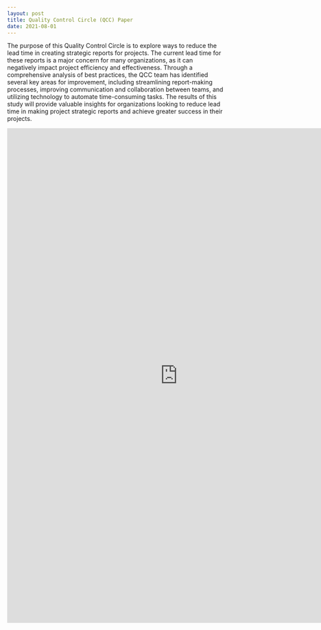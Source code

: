 ```yaml
---
layout: post
title: Quality Control Circle (QCC) Paper
date: 2021-08-01
---
```


The purpose of this Quality Control Circle is to explore ways to reduce the lead time in creating strategic reports for projects. 
The current lead time for these reports is a major concern for many organizations, as it can negatively impact project efficiency and effectiveness. 
Through a comprehensive analysis of best practices, the QCC team has identified several key areas for improvement, including streamlining report-making processes, improving communication and collaboration between teams, and utilizing technology to automate time-consuming tasks. 
The results of this study will provide valuable insights for organizations looking to reduce lead time in making project strategic reports and achieve greater success in their projects.

<iframe src="https://docs.google.com/presentation/d/e/2PACX-1vT9Rdmah1xxmEQqPYEg0vsDRbq8z0quQye4aT8JlFVvhXZAj9lfDvT6pG9DQDCFrO7bug-aO03q1mLr/embed?start=false&loop=false&delayms=3000" frameborder="0" width="793" height="1152" allowfullscreen="true" mozallowfullscreen="true" webkitallowfullscreen="true"></iframe>
